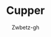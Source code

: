 ---
title: "Cupper"
thumbnail: 'images/theme/thumbnail/cupper.png'
github: https://github.com/zwbetz-gh/cupper-hugo-theme
demo: https://cupper-hugo-theme.netlify.com/
author: Zwbetz-gh
ssg:
  - Hugo
---